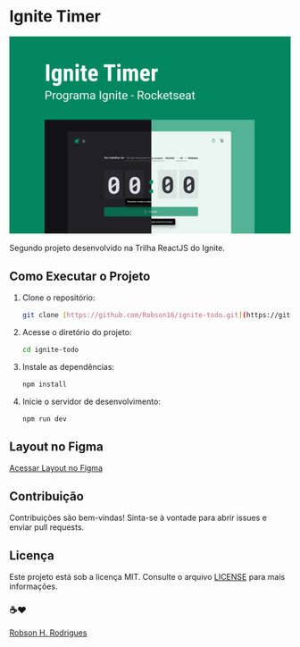 # Ignite Timer

<p align="center">
    <img alt="screenshot" title="Screenshot" src="./.github/cover.jpg" />
</p>

Segundo projeto desenvolvido na Trilha ReactJS do Ignite.

## Como Executar o Projeto

1.  Clone o repositório:

    ```bash
    git clone [https://github.com/Robson16/ignite-todo.git](https://github.com/Robson16/ignite-todo.git)
    ```

2.  Acesse o diretório do projeto:

    ```bash
    cd ignite-todo
    ```

3.  Instale as dependências:

    ```bash
    npm install
    ```

4.  Inicie o servidor de desenvolvimento:

    ```bash
    npm run dev
    ```

## Layout no Figma

[Acessar Layout no Figma](https://www.figma.com/community/file/1127351821076435124)

## Contribuição

Contribuições são bem-vindas! Sinta-se à vontade para abrir issues e enviar pull requests.

## Licença

Este projeto está sob a licença MIT. Consulte o arquivo [LICENSE](./LICENSE) para mais informações.

### ☕❤

[Robson H. Rodrigues](https://www.linkedin.com/in/robson-h-rodrigues-93341746/)
